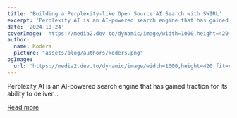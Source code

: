 ```yaml
---
title: 'Building a Perplexity-like Open Source AI Search with SWIRL'
excerpt: 'Perplexity AI is an AI-powered search engine that has gained traction for its ability to deliver...'
date: '2024-10-24'
coverImage: 'https://media2.dev.to/dynamic/image/width=1000,height=420,fit=cover,gravity=auto,format=auto/https%3A%2F%2Fdev-to-uploads.s3.amazonaws.com%2Fuploads%2Farticles%2Fitjk7acf3x222kbx9992.gif'
author:
  name: Koders
  picture: "assets/blog/authors/koders.png"
ogImage:
  url: 'https://media2.dev.to/dynamic/image/width=1000,height=420,fit=cover,gravity=auto,format=auto/https%3A%2F%2Fdev-to-uploads.s3.amazonaws.com%2Fuploads%2Farticles%2Fitjk7acf3x222kbx9992.gif'
---
```


Perplexity AI is an AI-powered search engine that has gained traction for its ability to deliver...

[Read more](https://dev.to/swirl/building-a-perplexity-like-open-source-ai-search-with-swirl-57cl)

